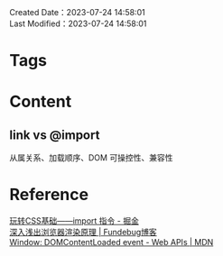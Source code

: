 Created Date：2023-07-24 14:58:01  
Last Modified：2023-07-24 14:58:01

# Tags

# Content

## link vs @import

从属关系、加载顺序、DOM 可操控性、兼容性

# Reference

[玩转CSS基础——import 指令 - 掘金](https://juejin.cn/post/7101973862027378702)  
[深入浅出浏览器渲染原理 | Fundebug博客](https://blog.fundebug.com/2019/01/03/understand-browser-rendering/)  
[Window: DOMContentLoaded event - Web APIs | MDN](https://developer.mozilla.org/en-US/docs/Web/API/Window/DOMContentLoaded_event)
